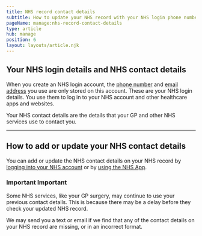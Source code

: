```yaml
---
title: NHS record contact details
subtitle: How to update your NHS record with your NHS login phone number and email address.
pageName: manage:nhs-record-contact-details
type: article
hub: manage
position: 6
layout: layouts/article.njk
---
```


## Your NHS login details and NHS contact details

When you create an NHS login account, the [phone number](/manage/phonenumber 'phone number') and [email address](/manage/emailaddresses 'email address')
you use are only stored on this account. These are your NHS login details.
You use them to log in to your NHS account and other healthcare apps and websites.

Your NHS contact details are the details that your GP and other NHS services use to contact you.

---

## How to add or update your NHS contact details

You can add or update the NHS contact details on your NHS record by [logging into your NHS account](https://access.login.nhs.uk/enter-email 'logging into your NHS account') or by [using the NHS App](https://www.nhsapp.service.nhs.uk/login 'by using the NHS App').

<div class="nhsuk-warning-callout">
    <h3 class="nhsuk-warning-callout__label">
    <span role="text">
        <span class="nhsuk-u-visually-hidden">Important</span>
        Important
    </span>
    </h3>
    <p>Some NHS services, like your GP surgery, may continue to use your previous contact details. This is because there may be a delay before they check your updated NHS record.</p>
</div>

We may send you a text or email if we find that any of the contact details on your NHS record are missing, or in an incorrect format.
